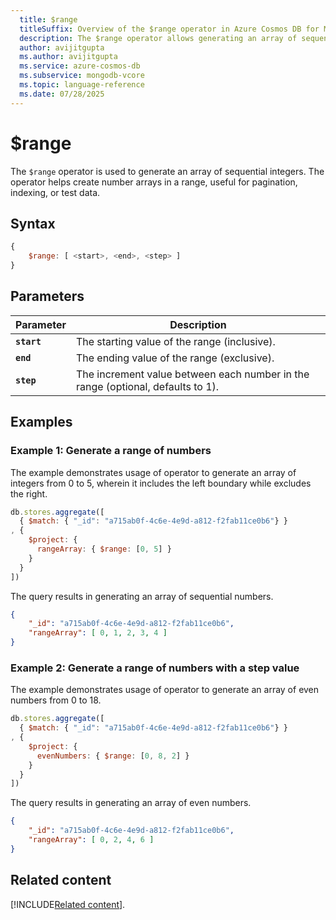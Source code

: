 ```yaml
---
  title: $range
  titleSuffix: Overview of the $range operator in Azure Cosmos DB for MongoDB (vCore)
  description: The $range operator allows generating an array of sequential integers.
  author: avijitgupta
  ms.author: avijitgupta
  ms.service: azure-cosmos-db
  ms.subservice: mongodb-vcore
  ms.topic: language-reference
  ms.date: 07/28/2025
---
```


# $range

The `$range` operator is used to generate an array of sequential integers. The operator helps create number arrays in a range, useful for pagination, indexing, or test data.

## Syntax

```javascript
{
    $range: [ <start>, <end>, <step> ]
}
```

## Parameters

| Parameter | Description |
| --- | --- |
| **`start`** | The starting value of the range (inclusive). |
| **`end`** | The ending value of the range (exclusive). |
| **`step`** | The increment value between each number in the range (optional, defaults to 1). |

## Examples

### Example 1: Generate a range of numbers

The example demonstrates usage of operator to generate an array of integers from 0 to 5, wherein it includes the left boundary while excludes the right.

```javascript
db.stores.aggregate([
  { $match: { "_id": "a715ab0f-4c6e-4e9d-a812-f2fab11ce0b6"} }
, {
    $project: {
      rangeArray: { $range: [0, 5] }
    }
  }
])
```

The query results in generating an array of sequential numbers.

```json
{
    "_id": "a715ab0f-4c6e-4e9d-a812-f2fab11ce0b6",
    "rangeArray": [ 0, 1, 2, 3, 4 ]
}
```

### Example 2: Generate a range of numbers with a step value

The example demonstrates usage of operator to generate an array of even numbers from 0 to 18.

```javascript
db.stores.aggregate([
  { $match: { "_id": "a715ab0f-4c6e-4e9d-a812-f2fab11ce0b6"} }
, {
    $project: {
      evenNumbers: { $range: [0, 8, 2] }
    }
  }
])
```

The query results in generating an array of even numbers.

```json
{
    "_id": "a715ab0f-4c6e-4e9d-a812-f2fab11ce0b6",
    "rangeArray": [ 0, 2, 4, 6 ]
}
```

## Related content

[!INCLUDE[Related content](../includes/related-content.md)].
